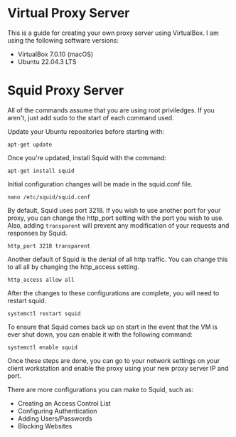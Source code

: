 # Virtual Proxy Server
This is a guide for creating your own proxy server using VirtualBox. I am using the following software versions:
- VirtualBox 7.0.10 (macOS)
- Ubuntu 22.04.3 LTS



# Squid Proxy Server
All of the commands assume that you are using root priviledges. If you aren't, just add sudo to the start of each command used.

Update your Ubuntu repositories before starting with:
```
apt-get update
```
Once you're updated, install Squid with the command:
```
apt-get install squid
```
Initial configuration changes will be made in the squid.conf file.
```
nano /etc/squid/squid.conf
```
By default, Squid uses port 3218. If you wish to use another port for your proxy, you can change the http_port setting with the port you wish to use. Also, adding `transparent` will prevent any modification of your requests and responses by Squid.
```
http_port 3218 transparent
```
Another default of Squid is the denial of all http traffic. You can change this to all all by changing the http_access setting.
```
http_access allow all
```
After the changes to these configurations are complete, you will need to restart squid.
```
systemctl restart squid
```
To ensure that Squid comes back up on start in the event that the VM is ever shut down, you can enable it with the following command:
```
systemctl enable squid
```

Once these steps are done, you can go to your network settings on your client workstation and enable the proxy using your new proxy server IP and port.

There are more configurations you can make to Squid, such as:
- Creating an Access Control List
- Configuring Authentication
- Adding Users/Passwords
- Blocking Websites

